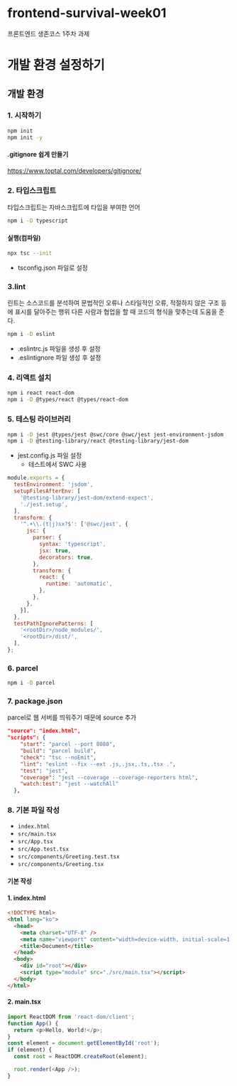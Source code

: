 # frontend-survival-week01

프론트엔드 생존코스 1주차 과제

# 개발 환경 설정하기

## 개발 환경

### 1. 시작하기

```sh
npm init
npm init -y
```

#### .gitignore 쉽게 만들기

<https://www.toptal.com/developers/gitignore/>

### 2. 타입스크립트

타입스크립트는 자바스크립트에 타입을 부여한 언어

```sh
npm i -D typescript
```

#### 실행(컴파일)

```sh
npx tsc --init
```

- tsconfig.json 파일로 설정

### 3.lint

린트는 소스코드를 분석하여 문법적인 오류나 스타일적인 오류, 적절하지 않은 구조 등에 표시를 달아주는 행위
다른 사람과 협업을 할 때 코드의 형식을 맞추는데 도움을 준다.

```sh
npm i -D eslint
```

- .eslintrc.js 파일을 생성 후 설정
- .eslintignore 파일 생성 후 설정

### 4. 리액트 설치

```sh
npm i react react-dom
npm i -D @types/react @types/react-dom
```

### 5. 테스팅 라이브러리

```sh
npm i -D jest @types/jest @swc/core @swc/jest jest-environment-jsdom
npm i -D @testing-library/react @testing-library/jest-dom
```

- jest.config.js 파일 설정
  - 테스트에서 SWC 사용

```javascript
module.exports = {
  testEnvironment: 'jsdom',
  setupFilesAfterEnv: [
    '@testing-library/jest-dom/extend-expect',
    './jest.setup',
  ],
  transform: {
    '^.+\\.(t|j)sx?$': ['@swc/jest', {
      jsc: {
        parser: {
          syntax: 'typescript',
          jsx: true,
          decorators: true,
        },
        transform: {
          react: {
            runtime: 'automatic',
          },
        },
      },
    }],
  },
  testPathIgnorePatterns: [
    '<rootDir>/node_modules/',
    '<rootDir>/dist/',
  ],
};
```

### 6. parcel

```sh
npm i -D parcel
```

### 7. package.json

parcel로 웹 서버를 띄워주기 때문에 source 추가

```json
"source": "index.html",
"scripts": {
    "start": "parcel --port 8080",
    "build": "parcel build",
    "check": "tsc --noEmit",
    "lint": "eslint --fix --ext .js,.jsx,.ts,.tsx .",
    "test": "jest",
    "coverage": "jest --coverage --coverage-reporters html",
    "watch:test": "jest --watchAll"
  },
```

### 8. 기본 파일 작성

- `index.html`
- `src/main.tsx`
- `src/App.tsx`
- `src/App.test.tsx`
- `src/components/Greeting.test.tsx`
- `src/components/Greeting.tsx`

#### 기본 작성

#### 1. index.html

```html
<!DOCTYPE html>
<html lang="ko">
  <head>
    <meta charset="UTF-8" />
    <meta name="viewport" content="width=device-width, initial-scale=1.0" />
    <title>Document</title>
  </head>
  <body>
    <div id="root"></div>
    <script type="module" src="./src/main.tsx"></script>
  </body>
</html>
```

#### 2. main.tsx

```javascript
import ReactDOM from 'react-dom/client';
function App() {
  return <p>Hello, World!</p>;
}
const element = document.getElementById('root');
if (element) {
  const root = ReactDOM.createRoot(element);

  root.render(<App />);
}
```